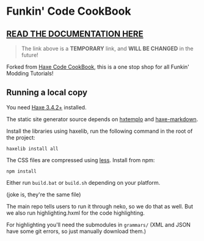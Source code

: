 # Funkin' Code CookBook
## [**READ THE DOCUMENTATION HERE**](https://thekade.net/funkin-cookbook/)
> The link above is a **TEMPORARY** link, and **WILL BE CHANGED** in the future!

Forked from [Haxe Code CookBook](https://github.com/HaxeFoundation/code-cookbook), this is a one stop shop for all Funkin' Modding Tutorials!

## Running a local copy

You need [Haxe 3.4.2+](https://haxe.org/download/list/) installed.

The static site generator source depends on [hxtemplo](https://lib.haxe.org/p/hxtemplo) and [haxe-markdown](https://lib.haxe.org/p/markdown).

Install the libraries using haxelib, run the following command in the root of the project:
```
haxelib install all
```
The CSS files are compressed using [less](http://lesscss.org/#using-less). 
Install from npm:
```
npm install
```

Either run `build.bat` or `build.sh` depending on your platform.

(joke is, they're the same file)

The main repo tells users to run it through neko, so we do that as well. But we also run highlighting.hxml for the code highlighting.

For highlighting you'll need the submodules in `grammars/` (XML and JSON have some git errors, so just manually download them.)
